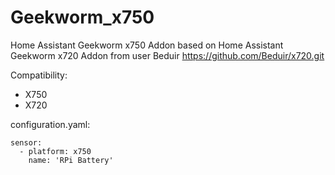 # Geekworm_x750
Home Assistant Geekworm x750 Addon based on Home Assistant Geekworm x720 Addon from user Beduir https://github.com/Beduir/x720.git

Сompatibility:
- X750
- X720

configuration.yaml:

	sensor:
  	  - platform: x750
	    name: 'RPi Battery'
